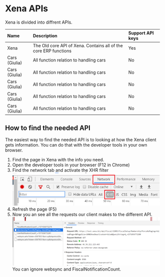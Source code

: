 # Xena APIs

Xena is divided into diffrent APIs.

| Name | Description | Support API keys |
| :--- | :--- | :--- |
| Xena | The Old core API of Xena. Contains all of the core ERP functions | Yes |
| Cars (Giulia) | All function relation to handling cars | No |
| Cars (Giulia) | All function relation to handling cars | No |
| Cars (Giulia) | All function relation to handling cars | No |
| Cars (Giulia) | All function relation to handling cars | No |
| Cars (Giulia) | All function relation to handling cars | No |


## How to find the needed API 
The easiest way to find the needed API is to looking at how the Xena client gets information. You can do that with the developer tools in your own browser.

1. Find the page in Xena with the info you need.
2. Open the developer tools in your browser (F12 in Chrome)
3. Find the network tab and activate the XHR filter
![devtab](../.gitbook/assets/devtab.png)
4. Refresh the page (F5)
5. Now you an see all the requests our client makes to the different API.
![devnetwork](../.gitbook/assets/devnetwork.png)
You can ignore websync and FiscalNotificationCount.
